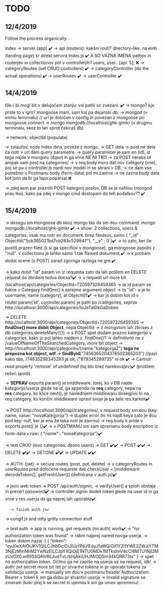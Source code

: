 # TODO

## 12/4/2019
Follow the process organically. 

index 
-> server (app) ✔️
-> api (routers): kakšni routi? directory-like. na enih (landing page) kr direkt servira index.js ✔️
    A SO VAZNA IMENA pathov in routerjev in collectionov pol v controllerjih? users, user.. [api: 5]; ❌
-> categoryRoutes (set CRUD controllers) ✔️
    -> categoryController (do the actual operations) ✔️
-> userRoutes ✔️
    -> userController ✔️

## 14/4/2019

file-i bi mogl bit v delujočem stanju: vsi pathi so zvezani. ✔️
-> mongo? kje pride to v igro? mongoose mam, sam kaj pa dejanski db:
  -> mongod (v enmu ternimalu)
  // url je določen v config in povezan z mongoose pri mongoose.connect
  -> mongo mongodb://localhost/ghk-gimkr (v drugmu terminalu, skoz to lah sprot čekiraš db) 
  
-> network: objectId (populate)

-> zalaufov, node index dela, poveže z mongo. 
  -> GET dela
  -> post ne dela če notr v url dam query parametre.
  -> query parameter je sam en (id), iz tega najde v mongotu object in ga vrne NE NI TKO
    -> za POST nerabs id ampak sam post na categories/
    -> v req.body mors dat nov category (ime), poj se pa v controller.js nardi nov model in se shrani v DB.
    -> ce dam vse potrebno v Postmanu body (form-data) pol mi zavrne
    -> ne zazna body data kot json da bi ga lepo poparsal.❌

-> zdej sem par praznih POST kategorij poslov, DB se je nafilou (mongod prau tko). kako pa zdej v mongo cmd dostopam do teh podatkov?? ✔️

## 15/4/2019

-> dosegu sm mongoose db skoz mongo tko da sm dou command: mongo mongodb://localhost/ghk-gimkr ✔️
-> show: 2 collections, users & categories. vsak ma notr en document. brez filedsov, samo { "_id" : ObjectId("5cb365021bd7cb263c529847"), "__v" : 0 }✔️
  -> to zato, ker če pustiš prazen filed (k si ga specifiov v mongoose), ga mongoose zapolni z "null". v collectionu je lahko samo 1 tak flawed dokument.✔️
  -> k probam dodat scene (s POST) zarad zgornga razloga ne gre.✔️

-> kako dobit "id" param vn iz requesta zato da lah pošlem en DELETE request da zbrišem tedva docsa?✔️
  -> v request url more bit /localhost/api/categories/ObjectId=720597326459365
  -> ta id param se fukne v Category.findOne() k sprejme argument object
  -> ta "id"- a je to username, name (category), al ObjectId?✔️
  -> kar js dobim kot id v router.param('id', controller.param) je path po /categories, seprav http://localhost:3000/api/categories/toJeTaIDkGaDobim

-> DELETE http://localhost:3000/api/categories/ObjectId=720597326459365
  -> **findOne() more dobit Object**, nepa ObjectId
  -> z mongotom lah zbrises z db.categories.deleteMany({})
  -> s POST spet dodam prazno kategorijo v categories, kako jo pol lahko najdem z .findOne()?
    -> definitivno ne z /valueOfNameOfTheSearchedCategory, more bit object
    -> http://localhost:3000/api/categories/{name:"kategorija2"} **tega ne prepozna kot object, wtf**
    -> **findById**("7456365204376502365203") //pazi kako das, /74835298345293 je ok, /"879345289735" ni ok ✔️
    -> Cannot read property 'remove' of undefined (toj blo brez narekovajev)✔️ (problem rešen spodi)

  -> **SEPRAV** exports.param() je middleware. torej, ko v DB najde kategorijo/userja glede na id, ga appenda
  na **req**.category, nepa na **res**.category. ko klice next(), je naslednjem middlewaru dosegjivo to na 
  req.category, ko končni middleware opravi svoje je pa šele res.karkoli✔️

-> POST http://localhost:3000/api/categories/, v request body sm dou (key: name, value: "novaKategorija")
  -> duplex error (ni mi najdl keya zato je dou pod key: null, ker je ena že taka notr je zavrnu)
  -> req.body k pride v exports.post() je {}✔️
  -> v POSTMANU sm sam spremenu body encription iz form-data v raw: { "name" : "novaKategorija"}✔️

-> test CRUD (levo categories, desno users)
  -> GET ✔️✔️
  -> POST ✔️✔️
  -> DELETE ✔️✔️
  -> GETONE ✔️✔️
  -> UPDATE ✔️✔️


-> AUTH: (jwt)
  -> secure routes (post, put, delete)
    -> v categoryRoutes in userRoutes pred določene requeste daš checkUser = [middleware: decodeToken(), getFreshUser()] (definirana v auth.js)✔️

  -> json web token
    -> POST /api/auth/signin, 
      -> verifyUser() a sploh obstaja in preveri password✔️
      -> controller.signin dodeli token glede na user id in ga vrne v res userju da ga naprej lah uporabla✔️

      -> finish auth.js✔️

-> congif.js and nitty gritty connection stuff

-> test auth
  -> app is running, get requests (no auth) work✔️
  -> "no authorization token was found"
    -> rabm najprej narest novga userja.
    -> token dobim nazaj :) 
    {
    "token": "eyJ0eXAiOiJKV1QiLCJhbGciOiJIUzI1NiJ9.eyJfaWQiOiI1Y2I1YWE2ZWJjYTM3NjEzMmNhM2YwNzEiLCJpYXQiOjE1NTU0MDk1MTksImV4cCI6MTU1NjI3MzUxOX0.w89SSQAhlRLJudTvLrbHjAkiUHJMiODSm34kGRR73ts"
    }
    -> spet no authorization token. Očitno ga ne zapiše na userja oz na request, idk!
    -> auth: jwt secret more bit isti pr stvaritvi tokena in pr uporabi tokena za validacijo userja.
    -> manually sm dou v postmanu header Authorization: Bearer + token k sm ga dobu pr stvaritvi userja
    -> invalid signature se zmeram (kokr prej k se secret ni ujemou k sm ga umes spremenu)



